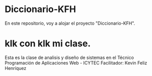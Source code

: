 # Diccionario-KFH
En este repositorio, voy a alojar el proyecto "Diccionario-KFH".


# klk con klk mi clase.
Esta es la clase de analisis y diseño de sistemas en el Técnico Programación de Aplicaciones Web - ICYTEC
Facilitador: Kevin Feliz Henríquez

